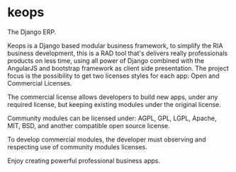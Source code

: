 keops
=====

The Django ERP.

Keops is a Django based modular business framework, to simplify the RIA business development,
this is a RAD tool that's delivers really professionals products on less time, using all power of Django combined with the AngularJS and bootstrap framework as client side presentation.
The project focus is the possibility to get two licenses styles for each app: Open and Commercial Licenses.

The commercial license allows developers to build new apps, under any required license, but keeping existing modules under the original license.

Community modules can be licensed under: AGPL, GPL, LGPL, Apache, MIT, BSD, and another compatible open source license.

To develop commercial modules, the developer must observing and respecting use of community modules licenses.

Enjoy creating powerful professional business apps.
